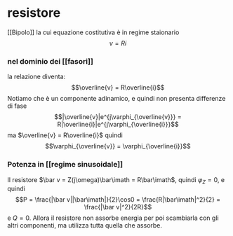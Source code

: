 # resistore
[[Bipolo]] la cui equazione costitutiva è in regime staionario
$$v = Ri$$

### nel dominio dei [[fasori]]
la relazione diventa:
$$\overline{v} = R\overline{i}$$
Notiamo che è un componente adinamico, e quindi non presenta differenze di fase
$$|\overline{v}|e^{j\varphi_{\overline{v}}} = R|\overline{i}|e^{j\varphi_{\overline{i}}}$$
ma $\overline{v} = R\overline{i}$ quindi $$\varphi_{\overline{v}} = \varphi_{\overline{i}}$$

### Potenza in [[regime sinusoidale]]
Il resistore $\bar v = Z(j\omega)\bar\imath = R\bar\imath$, quindi $\varphi_Z=0$, e quindi
$$P = \frac{|\bar v||\bar\imath|}{2}\cos0 = \frac{R|\bar\imath|^2}{2} = \frac{|\bar v|^2}{2R}$$
e $Q=0$. Allora il resistore non assorbe energia per poi scambiarla con gli altri componenti, ma utilizza tutta quella che assorbe.

